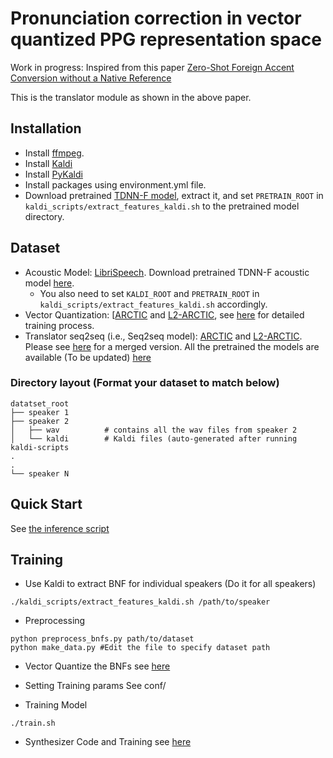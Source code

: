 # Pronunciation correction in vector quantized PPG representation space

Work in progress: Inspired from this paper [Zero-Shot Foreign Accent Conversion without a Native Reference](https://www.isca-speech.org/archive/interspeech_2022/quamer22_interspeech.html)

This is the translator module as shown in the above paper.

<!-- ## Block Diagram
![Block Diagram](./block_diagram.jpg)

See details here. [Link](https://anonymousis23.github.io/demos/prosody-accent-conversion/) -->

## Installation
* Install [ffmpeg](https://ffmpeg.org/download.html#get-packages).
* Install [Kaldi](https://github.com/kaldi-asr/kaldi)
* Install [PyKaldi](https://github.com/pykaldi/pykaldi)
* Install packages using environment.yml file.
* Download pretrained [TDNN-F model](https://kaldi-asr.org/models/13/0013_librispeech_v1_chain.tar.gz), extract it, and set `PRETRAIN_ROOT` in `kaldi_scripts/extract_features_kaldi.sh` to the pretrained model directory.


## Dataset

* Acoustic Model: [LibriSpeech](https://www.openslr.org/12). Download pretrained TDNN-F acoustic model [here](https://kaldi-asr.org/models/13/0013_librispeech_v1_chain.tar.gz).
  * You also need to set `KALDI_ROOT` and `PRETRAIN_ROOT` in `kaldi_scripts/extract_features_kaldi.sh` accordingly.
* Vector Quantization:  [[ARCTIC](http://www.festvox.org/cmu_arctic/) and [L2-ARCTIC](https://psi.engr.tamu.edu/l2-arctic-corpus/), see [here](https://github.com/warisqr007/vq-bnf) for detailed training process.
* Translator seq2seq (i.e., Seq2seq model): [ARCTIC](http://www.festvox.org/cmu_arctic/) and [L2-ARCTIC](https://psi.engr.tamu.edu/l2-arctic-corpus/). Please see [here]() for a merged version.
All the pretrained the models are available (To be updated) [here](https://drive.google.com/file/d/1RUFXQ9jVXTAgPSukUuWv0TGKGhuaQeeo/view?usp=sharing) 

### Directory layout (Format your dataset to match below)

    datatset_root
    ├── speaker 1
    ├── speaker 2 
    │   ├── wav          # contains all the wav files from speaker 2
    │   └── kaldi        # Kaldi files (auto-generated after running kaldi-scripts
    .
    .
    └── speaker N
    

## Quick Start

See [the inference script](inference.ipynb)

## Training

* Use Kaldi to extract BNF for individual speakers (Do it for all speakers)
```
./kaldi_scripts/extract_features_kaldi.sh /path/to/speaker
```

* Preprocessing
```
python preprocess_bnfs.py path/to/dataset
python make_data.py #Edit the file to specify dataset path
```

* Vector Quantize the BNFs
see [here](https://github.com/warisqr007/vq-bnf) 

* Setting Training params
See conf/

* Training Model
```
./train.sh
```

* Synthesizer Code and Training
see [here](https://github.com/warisqr007/vq-ppg-vc)
